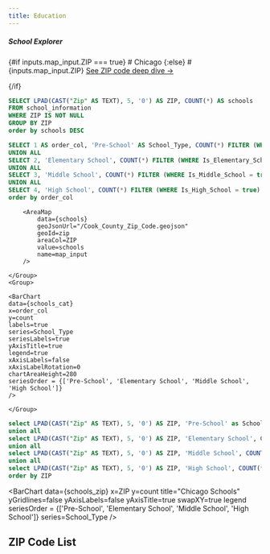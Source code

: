 ```yaml
---
title: Education
---
```



##### School Explorer

{#if inputs.map_input.ZIP === true}
    # Chicago
{:else}
    # {inputs.map_input.ZIP}
    [See ZIP code deep dive &rarr;](./{inputs.map_input.ZIP})

{/if}

```sql schools
SELECT LPAD(CAST("Zip" AS TEXT), 5, '0') AS ZIP, COUNT(*) AS schools
FROM school_information
WHERE ZIP IS NOT NULL
GROUP BY ZIP
order by schools DESC
```
```sql schools_cat
SELECT 1 AS order_col, 'Pre-School' AS School_Type, COUNT(*) FILTER (WHERE Is_Pre_School = true) AS count FROM school_information WHERE (LPAD(CAST("Zip" AS TEXT), 5, '0') = '${inputs.map_input.ZIP}' OR '${inputs.map_input.ZIP}' = 'true') 
UNION ALL
SELECT 2, 'Elementary School', COUNT(*) FILTER (WHERE Is_Elementary_School = true) FROM school_information WHERE (LPAD(CAST("Zip" AS TEXT), 5, '0') = '${inputs.map_input.ZIP}' OR '${inputs.map_input.ZIP}' = 'true')
UNION ALL
SELECT 3, 'Middle School', COUNT(*) FILTER (WHERE Is_Middle_School = true) FROM school_information WHERE (LPAD(CAST("Zip" AS TEXT), 5, '0') = '${inputs.map_input.ZIP}' OR '${inputs.map_input.ZIP}' = 'true')
UNION ALL
SELECT 4, 'High School', COUNT(*) FILTER (WHERE Is_High_School = true) FROM school_information WHERE (LPAD(CAST("Zip" AS TEXT), 5, '0') = '${inputs.map_input.ZIP}' OR '${inputs.map_input.ZIP}' = 'true')
order by order_col
```

<Grid cols=2>
    <Group>


        <AreaMap
            data={schools}
            geoJsonUrl="/Cook_County_Zip_Code.geojson"
            geoId=zip
            areaCol=ZIP
            value=schools
            name=map_input
        />

    </Group>
    <Group>

    <BarChart
    data={schools_cat}
    x=order_col
    y=count
    labels=true
    series=School_Type
    seriesLabels=true
    yAxisTitle=true
    legend=true
    xAxisLabels=false
    xAxisLabelRotation=0
    chartAreaHeight=280
    seriesOrder = {['Pre-School', 'Elementary School', 'Middle School', 'High School']}
    />

    </Group>
</Grid>

```sql schools_zip
select LPAD(CAST("Zip" AS TEXT), 5, '0') AS ZIP, 'Pre-School' as School_Type, COUNT(*) FILTER (WHERE Is_Pre_School = true) AS count from school_information group by ZIP
union all
select LPAD(CAST("Zip" AS TEXT), 5, '0') AS ZIP, 'Elementary School', COUNT(*) FILTER (WHERE Is_Elementary_School = true) from school_information group by ZIP
union all
select LPAD(CAST("Zip" AS TEXT), 5, '0') AS ZIP, 'Middle School', COUNT(*) FILTER (WHERE Is_Middle_School = true) from school_information group by ZIP
union all
select LPAD(CAST("Zip" AS TEXT), 5, '0') AS ZIP, 'High School', COUNT(*) FILTER (WHERE Is_High_School = true) from school_information group by ZIP
order by ZIP
```


<BarChart
    data={schools_zip}
    x=ZIP
    y=count
    title="Chicago Schools"
    yGridlines=false
    yAxisLabels=false
    yAxisTitle=true
    swapXY=true
    legend
    seriesOrder = {['Pre-School', 'Elementary School', 'Middle School', 'High School']}
    series=School_Type
/>

## ZIP Code List

<DataTable data={schools} link=ZIP>
    <Column id=ZIP/>
    <Column id=schools contentType=colorscale/>
</DataTable>